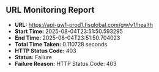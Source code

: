 ## URL Monitoring Report

- **URL:** https://api-gw1-prod1.fisglobal.com/gw/v1/health
- **Start Time:** 2025-08-04T23:51:50.593295
- **End Time:** 2025-08-04T23:51:50.704023
- **Total Time Taken:** 0.110728 seconds
- **HTTP Status Code:** 403
- **Status:** Failure
- **Failure Reason:** HTTP Status Code: 403
